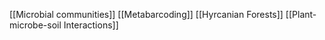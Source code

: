 [[Microbial communities]]
[[Metabarcoding]]
[[Hyrcanian Forests]]
[[Plant-microbe-soil Interactions]]
